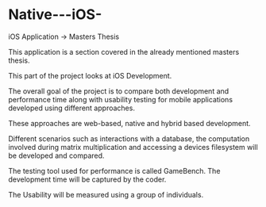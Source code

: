 # Native---iOS-
iOS Application -> Masters Thesis

This application is a section covered in the already mentioned masters thesis.

This part of the project looks at iOS Development.

The overall goal of the project is to compare both development and performance time along with usability testing for mobile applications developed using different approaches.

These approaches are web-based, native and hybrid based development.

Different scenarios such as interactions with a database, the computation involved during matrix multiplication and accessing a devices filesystem will be developed and compared.

The testing tool used for performance is called GameBench. The development time will be captured by the coder.

The Usability will be measured using a group of individuals.
